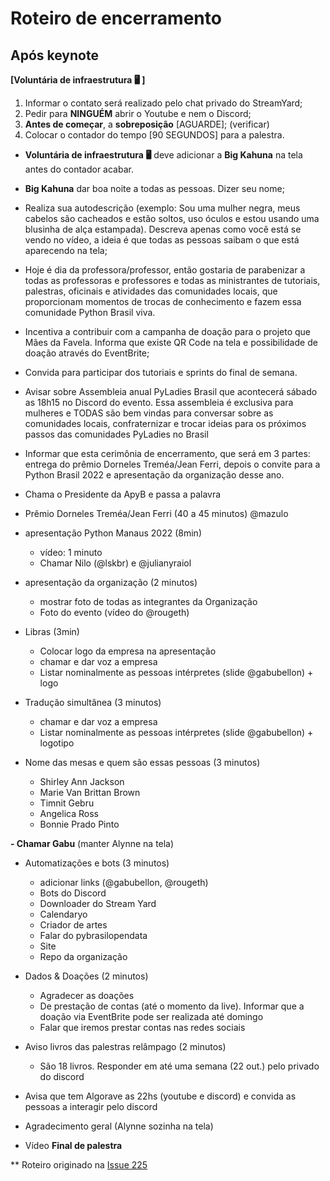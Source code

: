 # Roteiro de encerramento

## Após keynote

**[Voluntária de infraestrutura :desktop_computer: ]**

1. Informar o contato será realizado pelo chat privado do StreamYard;
2. Pedir para **NINGUÉM** abrir o Youtube e nem o Discord;
3. **Antes de começar**, a **sobreposição** [AGUARDE]; (verificar)
4. Colocar o contador do tempo [90 SEGUNDOS] para a palestra.

- **Voluntária de infraestrutura :desktop_computer:** deve adicionar a **Big Kahuna** na tela antes do contador acabar.

- **Big Kahuna** dar boa noite a todas as pessoas. Dizer seu nome;
- Realiza sua autodescrição (exemplo: Sou uma mulher negra, meus cabelos são cacheados e estão soltos, uso óculos e estou usando uma blusinha de alça estampada). Descreva apenas como você está se vendo no vídeo, a ideia é que todas as pessoas saibam o que está aparecendo na tela;

- Hoje é dia da professora/professor, então gostaria de parabenizar a todas as professoras e professores e todas as ministrantes de tutoriais, palestras, oficinais e atividades das comunidades locais, que proporcionam momentos de trocas de conhecimento e fazem essa comunidade Python Brasil viva.

- Incentiva a contribuir com a campanha de doação para o projeto que Mães da Favela. Informa que existe QR Code na tela e possibilidade de doação através do EventBrite;

- Convida para participar dos tutoriais e sprints do final de semana.

- Avisar sobre Assembleia anual PyLadies Brasil que acontecerá sábado as 18h15 no Discord do evento. Essa assembleia é exclusiva para mulheres e TODAS são bem vindas para conversar sobre as comunidades locais, confraternizar e trocar ideias para os próximos passos das comunidades PyLadies no Brasil

- Informar que esta cerimônia de encerramento, que será em 3 partes: entrega do prêmio Dorneles Treméa/Jean Ferri, depois o convite para a Python Brasil 2022 e apresentação da organização desse ano.


- Chama o Presidente da ApyB e passa a palavra

- Prêmio Dorneles Treméa/Jean Ferri (40 a 45 minutos) @mazulo

- apresentação Python Manaus 2022 (8min)
    - vídeo: 1 minuto
    - Chamar Nilo (@lskbr) e @julianyraiol

- apresentação da organização (2 minutos) 
    - mostrar foto de todas as integrantes da Organização
    - Foto do evento (vídeo do @rougeth)
    
- Libras (3min)
    - Colocar logo da empresa na apresentação
    - chamar e dar voz a empresa
    - Listar nominalmente as pessoas intérpretes (slide @gabubellon) + logo

- Tradução simultânea (3 minutos)
    - chamar e dar voz a empresa
    - Listar nominalmente as pessoas intérpretes  (slide @gabubellon) + logotipo
    
- Nome das mesas e quem são essas pessoas (3 minutos)
    - Shirley Ann Jackson 
    - Marie Van Brittan Brown
    - Timnit Gebru
    - Angelica Ross 
    - Bonnie Prado Pinto
    
**- Chamar Gabu** (manter Alynne na tela)

- Automatizações e bots (3 minutos)
    - adicionar links (@gabubellon, @rougeth)
    - Bots do Discord
    - Downloader do Stream Yard
    - Calendaryo
    - Criador de artes
    - Falar do pybrasilopendata
    - Site
    - Repo da organização
    
- Dados & Doações (2 minutos)
    - Agradecer as doações
    - De prestação de contas (até o momento da live). Informar que a doação via EventBrite pode ser realizada até domingo
    - Falar que iremos prestar contas nas redes sociais
    
- Aviso livros das palestras relâmpago (2 minutos)
    - São 18 livros. Responder em até uma semana (22 out.) pelo privado do discord

- Avisa que tem Algorave as 22hs (youtube e discord) e convida as pessoas a interagir pelo discord
- Agradecimento geral (Alynne sozinha na tela)
- Vídeo **Final de palestra**

** Roteiro originado na [Issue 225](https://github.com/pythonbrasil/pybr2021-org/issues/225)

